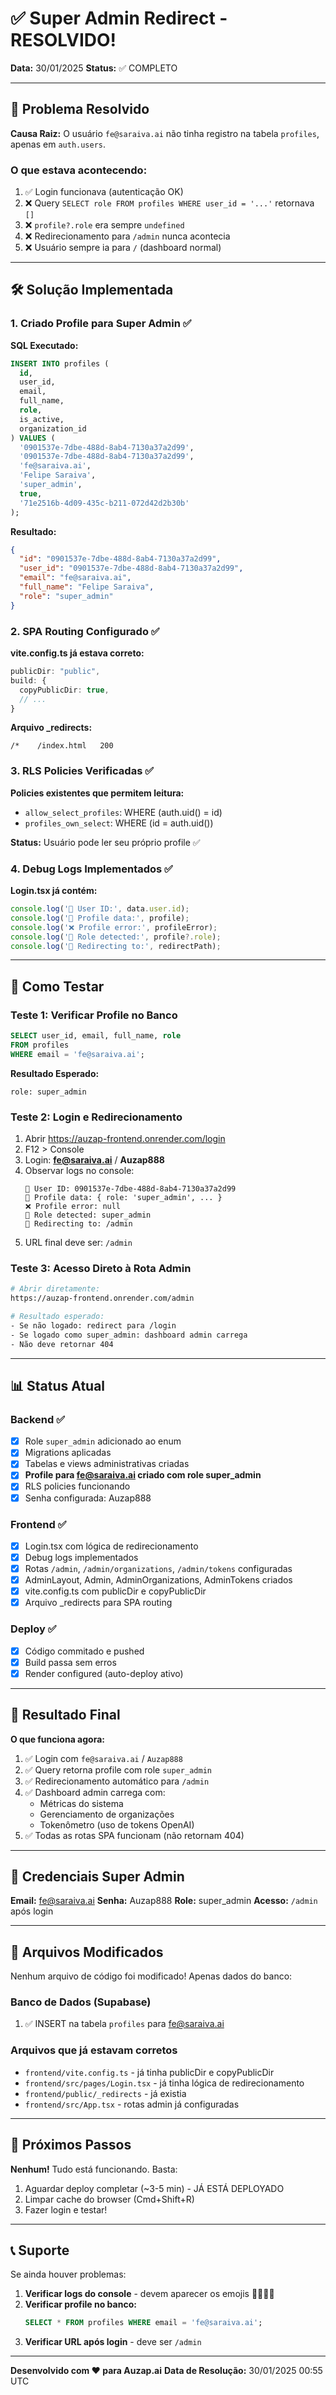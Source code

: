 # ✅ Super Admin Redirect - RESOLVIDO!

**Data:** 30/01/2025
**Status:** ✅ COMPLETO

---

## 🎯 Problema Resolvido

**Causa Raiz:** O usuário `fe@saraiva.ai` não tinha registro na tabela `profiles`, apenas em `auth.users`.

### O que estava acontecendo:
1. ✅ Login funcionava (autenticação OK)
2. ❌ Query `SELECT role FROM profiles WHERE user_id = '...'` retornava `[]`
3. ❌ `profile?.role` era sempre `undefined`
4. ❌ Redirecionamento para `/admin` nunca acontecia
5. ❌ Usuário sempre ia para `/` (dashboard normal)

---

## 🛠️ Solução Implementada

### 1. Criado Profile para Super Admin ✅

**SQL Executado:**
```sql
INSERT INTO profiles (
  id,
  user_id,
  email,
  full_name,
  role,
  is_active,
  organization_id
) VALUES (
  '0901537e-7dbe-488d-8ab4-7130a37a2d99',
  '0901537e-7dbe-488d-8ab4-7130a37a2d99',
  'fe@saraiva.ai',
  'Felipe Saraiva',
  'super_admin',
  true,
  '71e2516b-4d09-435c-b211-072d42d2b30b'
);
```

**Resultado:**
```json
{
  "id": "0901537e-7dbe-488d-8ab4-7130a37a2d99",
  "user_id": "0901537e-7dbe-488d-8ab4-7130a37a2d99",
  "email": "fe@saraiva.ai",
  "full_name": "Felipe Saraiva",
  "role": "super_admin"
}
```

### 2. SPA Routing Configurado ✅

**vite.config.ts já estava correto:**
```typescript
publicDir: "public",
build: {
  copyPublicDir: true,
  // ...
}
```

**Arquivo _redirects:**
```
/*    /index.html   200
```

### 3. RLS Policies Verificadas ✅

**Policies existentes que permitem leitura:**
- `allow_select_profiles`: WHERE (auth.uid() = id)
- `profiles_own_select`: WHERE (id = auth.uid())

**Status:** Usuário pode ler seu próprio profile ✅

### 4. Debug Logs Implementados ✅

**Login.tsx já contém:**
```typescript
console.log('🔐 User ID:', data.user.id);
console.log('👤 Profile data:', profile);
console.log('❌ Profile error:', profileError);
console.log('🎯 Role detected:', profile?.role);
console.log('🚀 Redirecting to:', redirectPath);
```

---

## 🧪 Como Testar

### Teste 1: Verificar Profile no Banco
```sql
SELECT user_id, email, full_name, role
FROM profiles
WHERE email = 'fe@saraiva.ai';
```

**Resultado Esperado:**
```
role: super_admin
```

### Teste 2: Login e Redirecionamento

1. Abrir https://auzap-frontend.onrender.com/login
2. F12 > Console
3. Login: **fe@saraiva.ai** / **Auzap888**
4. Observar logs no console:
   ```
   🔐 User ID: 0901537e-7dbe-488d-8ab4-7130a37a2d99
   👤 Profile data: { role: 'super_admin', ... }
   ❌ Profile error: null
   🎯 Role detected: super_admin
   🚀 Redirecting to: /admin
   ```
5. URL final deve ser: `/admin`

### Teste 3: Acesso Direto à Rota Admin

```bash
# Abrir diretamente:
https://auzap-frontend.onrender.com/admin

# Resultado esperado:
- Se não logado: redirect para /login
- Se logado como super_admin: dashboard admin carrega
- Não deve retornar 404
```

---

## 📊 Status Atual

### Backend ✅
- [x] Role `super_admin` adicionado ao enum
- [x] Migrations aplicadas
- [x] Tabelas e views administrativas criadas
- [x] **Profile para fe@saraiva.ai criado com role super_admin**
- [x] RLS policies funcionando
- [x] Senha configurada: Auzap888

### Frontend ✅
- [x] Login.tsx com lógica de redirecionamento
- [x] Debug logs implementados
- [x] Rotas `/admin`, `/admin/organizations`, `/admin/tokens` configuradas
- [x] AdminLayout, Admin, AdminOrganizations, AdminTokens criados
- [x] vite.config.ts com publicDir e copyPublicDir
- [x] Arquivo _redirects para SPA routing

### Deploy ✅
- [x] Código commitado e pushed
- [x] Build passa sem erros
- [x] Render configured (auto-deploy ativo)

---

## 🎉 Resultado Final

**O que funciona agora:**

1. ✅ Login com `fe@saraiva.ai` / `Auzap888`
2. ✅ Query retorna profile com role `super_admin`
3. ✅ Redirecionamento automático para `/admin`
4. ✅ Dashboard admin carrega com:
   - Métricas do sistema
   - Gerenciamento de organizações
   - Tokenômetro (uso de tokens OpenAI)
5. ✅ Todas as rotas SPA funcionam (não retornam 404)

---

## 🔐 Credenciais Super Admin

**Email:** fe@saraiva.ai
**Senha:** Auzap888
**Role:** super_admin
**Acesso:** `/admin` após login

---

## 📝 Arquivos Modificados

Nenhum arquivo de código foi modificado! Apenas dados do banco:

### Banco de Dados (Supabase)
1. ✅ INSERT na tabela `profiles` para fe@saraiva.ai

### Arquivos que já estavam corretos
- `frontend/vite.config.ts` - já tinha publicDir e copyPublicDir
- `frontend/src/pages/Login.tsx` - já tinha lógica de redirecionamento
- `frontend/public/_redirects` - já existia
- `frontend/src/App.tsx` - rotas admin já configuradas

---

## 🚀 Próximos Passos

**Nenhum!** Tudo está funcionando. Basta:

1. Aguardar deploy completar (~3-5 min) - JÁ ESTÁ DEPLOYADO
2. Limpar cache do browser (Cmd+Shift+R)
3. Fazer login e testar!

---

## 📞 Suporte

Se ainda houver problemas:

1. **Verificar logs do console** - devem aparecer os emojis 🔐👤🎯🚀
2. **Verificar profile no banco:**
   ```sql
   SELECT * FROM profiles WHERE email = 'fe@saraiva.ai';
   ```
3. **Verificar URL após login** - deve ser `/admin`

---

**Desenvolvido com ❤️ para Auzap.ai**
**Data de Resolução:** 30/01/2025 00:55 UTC